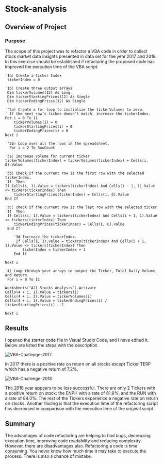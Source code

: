 # Stock-analysis

## Overview of Project
### Purpose
The scope of this project was to refactor a VBA code in order to collect stock market data insights presented in data set for the year 2017 and 2018. In this exercise should be established if refactoring the proposed code has improved the execution time of the VBA script.

    '1a) Create a ticker Index
     tickerIndex = 0

    '1b) Create three output arrays
     Dim tickerVolumes(12) As Long
     Dim tickerStartingPrices(12) As Single
     Dim tickerEndingPrices(12) As Single

    ''2a) Create a for loop to initialize the tickerVolumes to zero.
    ' If the next row’s ticker doesn’t match, increase the tickerIndex.
    For i = 0 To 11
        tickerVolumes(i) = 0
        tickerStartingPrices(i) = 0
        tickerEndingPrices(i) = 0
    Next i

    ''2b) Loop over all the rows in the spreadsheet.
      For i = 2 To RowCount

    '3a) Increase volume for current ticker
    tickerVolumes(tickerIndex) = tickerVolumes(tickerIndex) + Cells(i, 8).Value
    
    '3b) Check if the current row is the first row with the selected tickerIndex.
    'If  Then
    If Cells(i, 1).Value = tickers(tickerIndex) And Cells(i - 1, 1).Value <> tickers(tickerIndex) Then
        tickerStartingPrices(tickerIndex) = Cells(i, 6).Value
    End If
    
    '3c) check if the current row is the last row with the selected ticker
    'If  Then
     If Cells(i, 1).Value = tickers(tickerIndex) And Cells(i + 1, 1).Value <> tickers(tickerIndex) Then
        tickerEndingPrices(tickerIndex) = Cells(i, 6).Value
     End If

        '3d Increase the tickerIndex.
         If Cells(i, 1).Value = tickers(tickerIndex) And Cells(i + 1, 1).Value <> tickers(tickerIndex) Then
            tickerIndex = tickerIndex + 1
        End If

    Next i

    '4) Loop through your arrays to output the Ticker, Total Daily Volume, and Return.
     For i = 0 To 11
    
    Worksheets("All Stocks Analysis").Activate
    Cells(4 + i, 1).Value = tickers(i)
    Cells(4 + i, 2).Value = tickerVolumes(i)
    Cells(4 + i, 3).Value = tickerEndingPrices(i) / tickerStartingPrices(i) - 1
    
    Next i

## Results
I opened the starter code file in Visual Studio Code, and I have edited it. Below are listed the steps with the description.
 
<img src="https://i.ibb.co/P1KmdL1/VBA-Challenge-2017.png" alt="VBA-Challenge-2017" border="0">

In 2017 there is a positive rate on return on all stocks except Ticker TERP which has a negative return of 7.2%. 

<img src="https://i.ibb.co/3mz1bRZ/VBA-Challenge-2018.png" alt="VBA-Challenge-2018" border="0">

The 2018 year appears to be less successful. There are only 2 Tickers with a positive return on stock: the ENPH with a rate of 81.9%, and the RUN with a rate of 84.0%. The rest of the Tickers experience a negative rate on return on stocks.
Another finding is that the execution time of the refactoring script has decreased in comparison with the execution time of the original script.

## Summary
The advantages of code refactoring are helping to find bugs, decreasing execution time, improving code readability and reducing complexity. 
However, there are disadvantages also. Refactoring a code is time consuming. You never know how much time it may take to execute the process. There is also a chance of mistake. 
